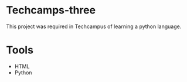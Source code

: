 # Techcamps-three
This project was required in Techcampus of learning a python language.

# Tools 
* HTML
* Python
